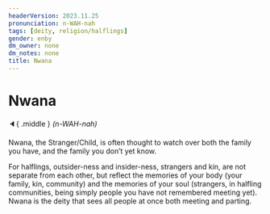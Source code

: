 ```yaml
---
headerVersion: 2023.11.25
pronunciation: n-WAH-nah
tags: [deity, religion/halflings]
gender: enby
dm_owner: none
dm_notes: none
title: Nwana
---
```

# Nwana
:speaker:{ .middle } *(n-WAH-nah)*  

Nwana, the Stranger/Child, is often thought to watch over both the family you have, and the family you don’t yet know. 

For halflings, outsider-ness and insider-ness, strangers and kin, are not separate from each other, but reflect the memories of your body (your family, kin, community) and the memories of your soul (strangers, in halfling communities, being simply people you have not remembered meeting yet). Nwana is the deity that sees all people at once both meeting and parting. 